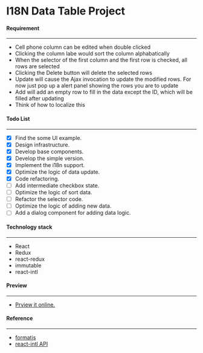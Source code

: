 I18N Data Table Project
====

#### Requirement
---
  - Cell phone column can be edited when double clicked
  - Clicking the column labe would sort the column alphabatically
  - When the selector of the first column and the first row is checked, all rows are selected
  - Clicking the Delete button will delete the selected rows
  - Update will cause the Ajax invocation to update the modified rows.  For now just pop up a alert panel showing the rows you are to update
  - Add will add an empty row to fill in the data except the ID, which will be filled after updating
  - Think of how to localize this

#### Todo List
----
  - [x] Find the some UI example.
  - [x] Design infrastructure.
  - [x] Develop base components.
  - [x] Develop the simple version.
  - [x] Implement the i18n support.
  - [x] Optimize the logic of data update.
  - [x] Code refactoring.
  - [ ] Add intermediate checkbox state.
  - [ ] Optimize the logic of sort data.
  - [ ] Refactor the selector code.
  - [ ] Optimize the logic of adding new data.
  - [ ] Add a dialog component for adding data logic.

#### Technology stack
----
  - React
  - Redux
  - react-redux
  - immutable
  - react-intl

#### Preview
----
  - [Prview it online.](https://datatable-i18n-2.now.sh/)

#### Reference
----
  - [formatjs](https://github.com/formatjs/formatjs)
  - [react-intl API](https://formatjs.io/docs/react-intl/components)
